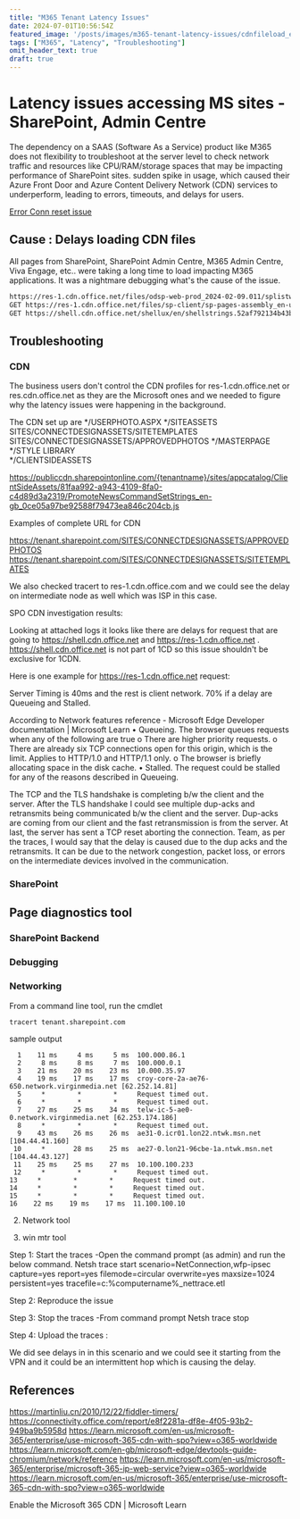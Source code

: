 ```yaml
---
title: "M365 Tenant Latency Issues"
date: 2024-07-01T10:56:54Z
featured_image: '/posts/images/m365-tenant-latency-issues/cdnfileload_errconnreset.png'
tags: ["M365", "Latency", "Troubleshooting"]
omit_header_text: true
draft: true
---
```


# Latency issues accessing MS sites - SharePoint, Admin Centre 

The dependency on a SAAS (Software As a Service) product like M365 does not flexibility to troubleshoot at the server level to check network traffic and resources like CPU/RAM/storage spaces that may be impacting performance of SharePoint sites. sudden spike in usage, which caused their Azure Front Door and Azure Content Delivery Network (CDN) services to underperform, leading to errors, timeouts, and delays for users.

[Error Conn reset issue](../images/m365-tenant-latency-issues/cdnfileload_errconnreset.png)

## Cause : Delays loading CDN files

All pages from SharePoint, SharePoint Admin Centre, M365 Admin Centre, Viva Engage, etc.. were taking a long time to load impacting M365 applications. It was a nightmare debugging what's the cause of the issue.


```markdown
https://res-1.cdn.office.net/files/odsp-web-prod_2024-02-09.011/splistwebpack/1302.js
GET https://res-1.cdn.office.net/files/sp-client/sp-pages-assembly_en-us_dabadef8fce89e16a072e1ef7c166a4d.js?1709042329628 net::ERR_CONNECTION_RESET 200 (OK)
GET https://shell.cdn.office.net/shellux/en/shellstrings.52af792134b43bb66ac6fb020ec0b324.json net::ERR_HTTP2_PING_FAILED 200 (OK)
```

## Troubleshooting

### CDN

The business users don't control the CDN profiles for res-1.cdn.office.net or res.cdn.office.net as they are the Microsoft ones and we needed to figure why the latency issues were happening in the background. 

The CDN set up are
*/USERPHOTO.ASPX
*/SITEASSETS
SITES/CONNECTDESIGNASSETS/SITETEMPLATES 
SITES/CONNECTDESIGNASSETS/APPROVEDPHOTOS
*/MASTERPAGE
*/STYLE LIBRARY       
*/CLIENTSIDEASSETS  


https://publiccdn.sharepointonline.com/{tenantname}/sites/appcatalog/ClientSideAssets/81faa992-a943-4109-8fa0-c4d89d3a2319/PromoteNewsCommandSetStrings_en-gb_0ce05a97be92588f79473ea846c204cb.js

Examples of complete URL for CDN

https://tenant.sharepoint.com/SITES/CONNECTDESIGNASSETS/APPROVEDPHOTOS
https://tenant.sharepoint.com/SITES/CONNECTDESIGNASSETS/SITETEMPLATES



We also checked tracert to res-1.cdn.office.com and we could see the delay on intermediate node as well which was ISP in this case.

SPO CDN investigation results:

Looking at attached logs it looks like there are delays for request that are going to https://shell.cdn.office.net and https://res-1.cdn.office.net . https://shell.cdn.office.net is not part of 1CD so this issue shouldn't be exclusive for 1CDN. 

Here is one example for  https://res-1.cdn.office.net  request:

 

Server Timing is 40ms and the rest is client network. 70% if a delay are Queueing and Stalled. 

According to Network features reference - Microsoft Edge Developer documentation | Microsoft Learn
•	Queueing. The browser queues requests when any of the following are true
o	There are higher priority requests.
o	There are already six TCP connections open for this origin, which is the limit. Applies to HTTP/1.0 and HTTP/1.1 only.
o	The browser is briefly allocating space in the disk cache.
•	Stalled. The request could be stalled for any of the reasons described in Queueing.

The TCP and the TLS handshake is completing b/w the client and the server. 
After the TLS handshake I could see multiple dup-acks and retransmits being communicated b/w the client and the server. 
Dup-acks are coming from our client and the fast retransmission is from the server. 
At last, the server has sent a TCP reset aborting the connection. 
Team, as per the traces, I would say that the delay is caused due to the dup acks and the retransmits. It can be due to the 
network congestion, packet loss, or errors on the intermediate devices involved in the communication. 


### SharePoint

## Page diagnostics tool


### SharePoint Backend

### Debugging 


### Networking

From a command line tool, run the cmdlet

```md
tracert tenant.sharepoint.com
```

sample output
```
  1    11 ms     4 ms     5 ms  100.000.86.1 
  2     8 ms     8 ms     7 ms  100.000.0.1 
  3    21 ms    20 ms    23 ms  10.000.35.97 
  4    19 ms    17 ms    17 ms  croy-core-2a-ae76-650.network.virginmedia.net [62.252.14.81] 
  5     *        *        *     Request timed out.
  6     *        *        *     Request timed out.
  7    27 ms    25 ms    34 ms  telw-ic-5-ae0-0.network.virginmedia.net [62.253.174.186] 
  8     *        *        *     Request timed out.
  9    43 ms    26 ms    26 ms  ae31-0.icr01.lon22.ntwk.msn.net [104.44.41.160] 
 10     *       28 ms    25 ms  ae27-0.lon21-96cbe-1a.ntwk.msn.net [104.44.43.127] 
 11    25 ms    25 ms    27 ms  10.100.100.233 
 12     *        *        *     Request timed out.
13     *        *        *     Request timed out.
14     *        *        *     Request timed out.
15     *        *        *     Request timed out.
16    22 ms    19 ms    17 ms  11.100.100.10 

```

2. Network tool

3. win mtr  tool


Step 1: Start the traces -Open the command prompt (as admin) and run the below command.
Netsh trace start scenario=NetConnection,wfp-ipsec capture=yes report=yes filemode=circular overwrite=yes maxsize=1024 persistent=yes tracefile=c:\%computername%_nettrace.etl
 
Step 2: Reproduce the issue
 
Step 3: Stop the traces -From command prompt
Netsh trace stop
 
Step 4:  Upload the traces :

We did see delays in in this scenario and we could see it starting from the VPN and it could be an intermittent hop which is causing the delay.




## References
https://martinliu.cn/2010/12/22/fiddler-timers/
https://connectivity.office.com/report/e8f2281a-df8e-4f05-93b2-949ba9b5958d
https://learn.microsoft.com/en-us/microsoft-365/enterprise/use-microsoft-365-cdn-with-spo?view=o365-worldwide
https://learn.microsoft.com/en-gb/microsoft-edge/devtools-guide-chromium/network/reference
https://learn.microsoft.com/en-us/microsoft-365/enterprise/microsoft-365-ip-web-service?view=o365-worldwide
https://learn.microsoft.com/en-us/microsoft-365/enterprise/use-microsoft-365-cdn-with-spo?view=o365-worldwide

Enable the Microsoft 365 CDN | Microsoft Learn

